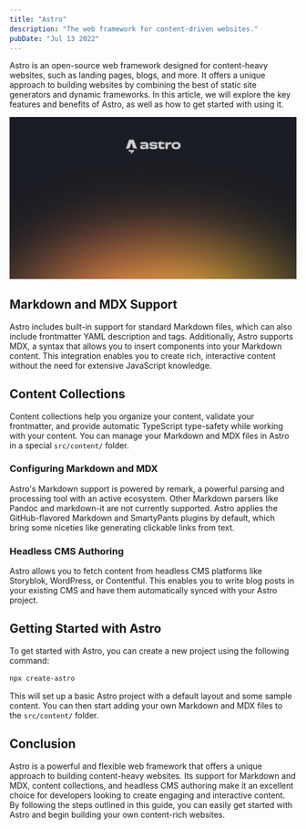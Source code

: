 ```yaml
---
title: "Astro"
description: "The web framework for content-driven websites."
pubDate: "Jul 13 2022"
---
```


Astro is an open-source web framework designed for content-heavy websites, such as landing pages, blogs, and more. It offers a unique approach to building websites by combining the best of static site generators and dynamic frameworks. In this article, we will explore the key features and benefits of Astro, as well as how to get started with using it.

![Astro](../../assets/gold.jpg)

## Markdown and MDX Support

Astro includes built-in support for standard Markdown files, which can also include frontmatter YAML description and tags. Additionally, Astro supports MDX, a syntax that allows you to insert components into your Markdown content. This integration enables you to create rich, interactive content without the need for extensive JavaScript knowledge.

## Content Collections

Content collections help you organize your content, validate your frontmatter, and provide automatic TypeScript type-safety while working with your content. You can manage your Markdown and MDX files in Astro in a special `src/content/` folder.

### Configuring Markdown and MDX

Astro's Markdown support is powered by remark, a powerful parsing and processing tool with an active ecosystem. Other Markdown parsers like Pandoc and markdown-it are not currently supported. Astro applies the GitHub-flavored Markdown and SmartyPants plugins by default, which bring some niceties like generating clickable links from text.

### Headless CMS Authoring

Astro allows you to fetch content from headless CMS platforms like Storyblok, WordPress, or Contentful. This enables you to write blog posts in your existing CMS and have them automatically synced with your Astro project.

## Getting Started with Astro

To get started with Astro, you can create a new project using the following command:

```bash
npx create-astro
```

This will set up a basic Astro project with a default layout and some sample content. You can then start adding your own Markdown and MDX files to the `src/content/` folder.

## Conclusion

Astro is a powerful and flexible web framework that offers a unique approach to building content-heavy websites. Its support for Markdown and MDX, content collections, and headless CMS authoring make it an excellent choice for developers looking to create engaging and interactive content. By following the steps outlined in this guide, you can easily get started with Astro and begin building your own content-rich websites.
